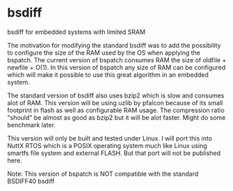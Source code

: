 # bsdiff
bsdiff for embedded systems with limited SRAM

The motivation for modifying the standard bsdiff was to add the possibility to configure the size of the RAM used by the OS when applying the bspatch. The current version of bspatch consumes RAM the size of oldfile + newfile + O(1). In this version of bspatch any size of RAM can be configured which will make it possible to use this great algorithm in an embedded system.

The standard version of bsdiff also uses bzip2 which is slow and consumes alot of RAM. This version will be using uzlib by pfalcon because of its small footprint in flash as well as configurable RAM usage. The compression ratio "should" be almost as good as bzip2 but it will be alot faster. Might do some benchmark later.

This version will only be built and tested under Linux. I will port this into NuttX RTOS which is a POSIX operating system much like Linux using smartfs file system and external FLASH. But that port will not be published here.

Note: 
This version of bspatch is NOT compatible with the standard BSDIFF40 bsdiff
